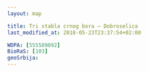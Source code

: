 ```yaml
---
layout: map

title: Tri stabla crnog bora – Dobroselica
last_modified_at: 2018-05-23T23:37:54+02:00

WDPA: [555589092]
BioRaS: [103]
geoSrbija:
---
```

